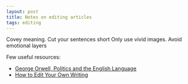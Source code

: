 ```yaml
---
layout: post
title: Notes on editing articles
tags: editing
---
```


Covey meaning.
Cut your sentences short
Only use vivid images.
Avoid emotional layers



Few useful resources:

* [George Orwell, Politics and the English Language](https://www.npr.org/blogs/ombudsman/Politics_and_the_English_Language-1.pdf)
* [How to Edit Your Own Writing](https://www.nytimes.com/2020/04/07/smarter-living/how-to-edit-your-own-writing.html)